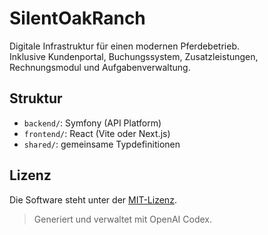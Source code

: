 # SilentOakRanch

Digitale Infrastruktur für einen modernen Pferdebetrieb.  
Inklusive Kundenportal, Buchungssystem, Zusatzleistungen, Rechnungsmodul und Aufgabenverwaltung.

## Struktur
- `backend/`: Symfony (API Platform)
- `frontend/`: React (Vite oder Next.js)
- `shared/`: gemeinsame Typdefinitionen

## Lizenz
Die Software steht unter der [MIT-Lizenz](LICENSE).

> Generiert und verwaltet mit OpenAI Codex.
